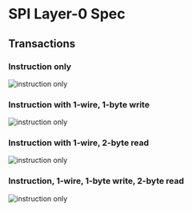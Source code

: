 # SPI Layer-0 Spec

## Transactions

### Instruction only

![instruction only](https://rawgit.com/drom/spi/master/img/inst.wavedrom.svg)

### Instruction with 1-wire, 1-byte write

![instruction only](https://rawgit.com/drom/spi/master/img/data.wavedrom.svg)

### Instruction with 1-wire, 2-byte read

![instruction only](https://rawgit.com/drom/spi/master/img/coo.wavedrom.svg)

### Instruction, 1-wire, 1-byte write, 2-byte read

![instruction only](https://rawgit.com/drom/spi/master/img/cioo.wavedrom.svg)
